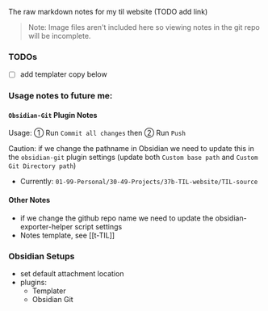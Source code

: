 The raw markdown notes for my til website (TODO add link)

> Note: Image files aren't included here so viewing notes in the git repo will be incomplete. 

### TODOs
- [ ] add templater copy below

### Usage notes to future me:

#### `Obsidian-Git` Plugin Notes
Usage: ① Run `Commit all changes` then ② Run `Push` 

Caution: if we change the pathname in Obsidian we need to update this in the `obsidian-git` plugin settings (update both `Custom base path` and `Custom Git Directory path`)
- Currently: `01-99-Personal/30-49-Projects/37b-TIL-website/TIL-source`
 
#### Other Notes
 - if we change the github repo name we need to update the obsidian-exporter-helper script settings
- Notes template, see [[t-TIL]]

### Obsidian Setups
- set default attachment location
- plugins: 
	- Templater
	- Obsidian Git
